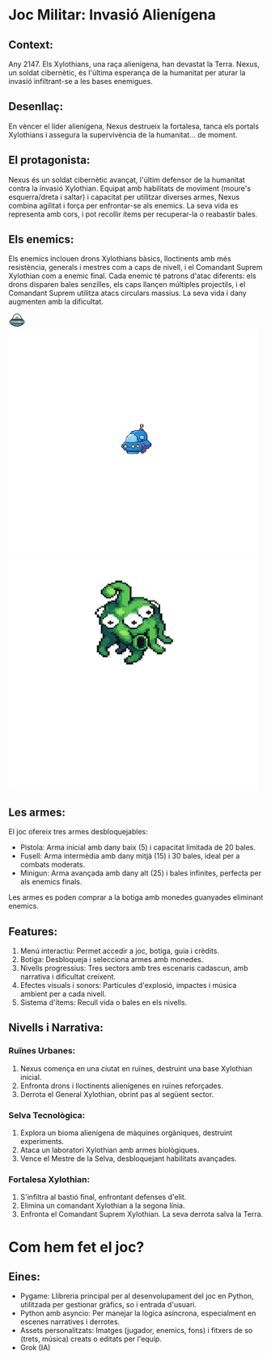 # Joc Militar: Invasió Alienígena

## Context: 

Any 2147. Els Xylothians, una raça alienígena, han devastat la Terra. Nexus, un soldat cibernètic, és l'última esperança de la humanitat per aturar la invasió infiltrant-se a les bases enemigues.

## Desenllaç: 

En vèncer el líder alienígena, Nexus destrueix la fortalesa, tanca els portals Xylothians i assegura la supervivència de la humanitat... de moment.

## El protagonista:

Nexus és un soldat cibernètic avançat, l'últim defensor de la humanitat contra la invasió Xylothian. Equipat amb habilitats de moviment (moure's esquerra/dreta i saltar) i capacitat per utilitzar diverses armes, Nexus combina agilitat i força per enfrontar-se als enemics. La seva vida es representa amb cors, i pot recollir ítems per recuperar-la o reabastir bales.

## Els enemics:

Els enemics inclouen drons Xylothians bàsics, lloctinents amb més resistència, generals i mestres com a caps de nivell, i el Comandant Suprem Xylothian com a enemic final. Cada enemic té patrons d'atac diferents: els drons disparen bales senzilles, els caps llançen múltiples projectils, i el Comandant Suprem utilitza atacs circulars massius. La seva vida i dany augmenten amb la dificultat.

![Drons](assets/enemic.png) ![Mestres](assets/enemic_boss_nivell_0.png) ![Drons](assets/enemic_boss_final.png) 

## Les armes:

El joc ofereix tres armes desbloquejables:

- Pistola: Arma inicial amb dany baix (5) i capacitat limitada de 20 bales.
- Fusell: Arma intermèdia amb dany mitjà (15) i 30 bales, ideal per a combats moderats.
- Minigun: Arma avançada amb dany alt (25) i bales infinites, perfecta per als enemics finals.

Les armes es poden comprar a la botiga amb monedes guanyades eliminant enemics.

## Features:

1. Menú interactiu: Permet accedir a joc, botiga, guia i crèdits.
2. Botiga: Desbloqueja i selecciona armes amb monedes.
3. Nivells progressius: Tres sectors amb tres escenaris cadascun, amb narrativa i dificultat creixent.
4. Efectes visuals i sonors: Partícules d'explosió, impactes i música ambient per a cada nivell.
5. Sistema d'ítems: Recull vida o bales en els nivells.

## Nivells i Narrativa:

### Ruïnes Urbanes:

1. Nexus comença en una ciutat en ruïnes, destruint una base Xylothian inicial.
2. Enfronta drons i lloctinents alienígenes en ruïnes reforçades.
3. Derrota el General Xylothian, obrint pas al següent sector.

### Selva Tecnològica:

1. Explora un bioma alienígena de màquines orgàniques, destruint experiments.
2. Ataca un laboratori Xylothian amb armes biològiques.
3. Vence el Mestre de la Selva, desbloquejant habilitats avançades.

### Fortalesa Xylothian:

1. S'infiltra al bastió final, enfrontant defenses d'elit.
2. Elimina un comandant Xylothian a la segona línia.
3. Enfronta el Comandant Suprem Xylothian. La seva derrota salva la Terra.

# Com hem fet el joc?


## Eines:

- Pygame: Llibreria principal per al desenvolupament del joc en Python, utilitzada per gestionar gràfics, so i entrada d'usuari.
- Python amb asyncio: Per manejar la lògica asíncrona, especialment en escenes narratives i derrotes.
- Assets personalitzats: Imatges (jugador, enemics, fons) i fitxers de so (trets, música) creats o editats per l'equip.
- Grok (IA)


